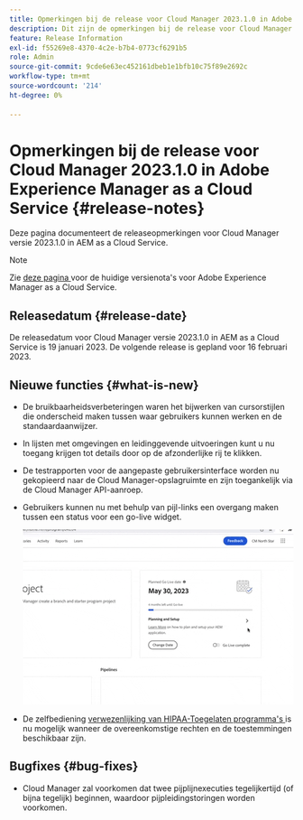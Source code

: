 ```yaml
---
title: Opmerkingen bij de release voor Cloud Manager 2023.1.0 in Adobe Experience Manager as a Cloud Service
description: Dit zijn de opmerkingen bij de release voor Cloud Manager 2023.1.0 in AEM as a Cloud Service.
feature: Release Information
exl-id: f55269e8-4370-4c2e-b7b4-0773cf6291b5
role: Admin
source-git-commit: 9cde6e63ec452161dbeb1e1bfb10c75f89e2692c
workflow-type: tm+mt
source-wordcount: '214'
ht-degree: 0%

---
```


# Opmerkingen bij de release voor Cloud Manager 2023.1.0 in Adobe Experience Manager as a Cloud Service {#release-notes}

Deze pagina documenteert de releaseopmerkingen voor Cloud Manager versie 2023.1.0 in AEM as a Cloud Service.

>[!NOTE]
>
>Zie [ deze pagina ](/help/release-notes/release-notes-cloud/release-notes-current.md) voor de huidige versienota&#39;s voor Adobe Experience Manager as a Cloud Service.

## Releasedatum {#release-date}

De releasedatum voor Cloud Manager versie 2023.1.0 in AEM as a Cloud Service is 19 januari 2023. De volgende release is gepland voor 16 februari 2023.

## Nieuwe functies {#what-is-new}

* De bruikbaarheidsverbeteringen waren het bijwerken van cursorstijlen die onderscheid maken tussen waar gebruikers kunnen werken en de standaardaanwijzer.

* In lijsten met omgevingen en leidinggevende uitvoeringen kunt u nu toegang krijgen tot details door op de afzonderlijke rij te klikken.

* De testrapporten voor de aangepaste gebruikersinterface worden nu gekopieerd naar de Cloud Manager-opslagruimte en zijn toegankelijk via de Cloud Manager API-aanroep.

* Gebruikers kunnen nu met behulp van pijl-links een overgang maken tussen een status voor een go-live widget.

  ![ Go-live widgetovergangen ](/help/implementing/cloud-manager/release-notes/assets/go-live-transitions.gif)

* De zelfbediening [ verwezenlijking van HIPAA-Toegelaten programma&#39;s ](/help/implementing/cloud-manager/getting-access-to-aem-in-cloud/creating-production-programs.md) is nu mogelijk wanneer de overeenkomstige rechten en de toestemmingen beschikbaar zijn.

## Bugfixes {#bug-fixes}

* Cloud Manager zal voorkomen dat twee pijplijnexecuties tegelijkertijd (of bijna tegelijk) beginnen, waardoor pijpleidingstoringen worden voorkomen.
